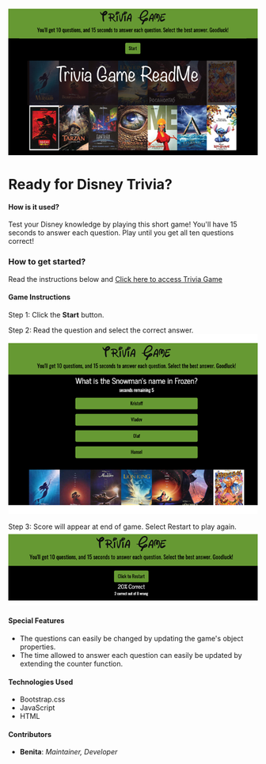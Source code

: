 ![GitHub Logo](/assets/images/readMe_triva.png)

# Ready for Disney Trivia?

#### How is it used?
Test your Disney knowledge by playing this short game! You'll have 15 seconds to answer each question. Play until you get all ten questions correct!

### How to get started?
Read the instructions below and [Click here to access Trivia Game](https://b3nitajo.github.io/TriviaGame/)


#### Game Instructions
Step 1: Click the **Start** button.

Step 2: Read the question and select the correct answer.
![GitHub Logo](/assets/images/readMe_questions.png)

Step 3: Score will appear at end of game. Select Restart to play again.
![GitHub Logo](/assets/images/readMe_score.png)

#### Special Features
* The questions can easily be changed by updating the game's object properties.
* The time allowed to answer each question can easily be updated by extending the counter function.
 
#### Technologies Used
* Bootstrap.css
* JavaScript
* HTML

#### Contributors
* **Benita**: _Maintainer, Developer_